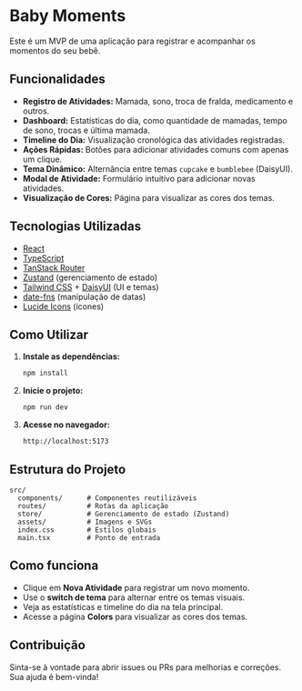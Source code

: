 # Baby Moments

Este é um MVP de uma aplicação para registrar e acompanhar os momentos do seu bebê.

## Funcionalidades

- **Registro de Atividades:** Mamada, sono, troca de fralda, medicamento e outros.
- **Dashboard:** Estatísticas do dia, como quantidade de mamadas, tempo de sono, trocas e última mamada.
- **Timeline do Dia:** Visualização cronológica das atividades registradas.
- **Ações Rápidas:** Botões para adicionar atividades comuns com apenas um clique.
- **Tema Dinâmico:** Alternância entre temas `cupcake` e `bumblebee` (DaisyUI).
- **Modal de Atividade:** Formulário intuitivo para adicionar novas atividades.
- **Visualização de Cores:** Página para visualizar as cores dos temas.

## Tecnologias Utilizadas

- [React](https://react.dev/)
- [TypeScript](https://www.typescriptlang.org/)
- [TanStack Router](https://tanstack.com/router)
- [Zustand](https://zustand-demo.pmnd.rs/) (gerenciamento de estado)
- [Tailwind CSS](https://tailwindcss.com/) + [DaisyUI](https://daisyui.com/) (UI e temas)
- [date-fns](https://date-fns.org/) (manipulação de datas)
- [Lucide Icons](https://lucide.dev/) (ícones)

## Como Utilizar

1. **Instale as dependências:**
   ```bash
   npm install
   ```
2. **Inicie o projeto:**
   ```bash
   npm run dev
   ```
3. **Acesse no navegador:**
   ```
   http://localhost:5173
   ```

## Estrutura do Projeto

```
src/
  components/      # Componentes reutilizáveis
  routes/          # Rotas da aplicação
  store/           # Gerenciamento de estado (Zustand)
  assets/          # Imagens e SVGs
  index.css        # Estilos globais
  main.tsx         # Ponto de entrada
```

## Como funciona

- Clique em **Nova Atividade** para registrar um novo momento.
- Use o **switch de tema** para alternar entre os temas visuais.
- Veja as estatísticas e timeline do dia na tela principal.
- Acesse a página **Colors** para visualizar as cores dos temas.

## Contribuição

Sinta-se à vontade para abrir issues ou PRs para melhorias e correções. Sua ajuda é bem-vinda!
